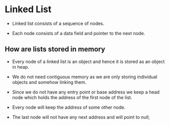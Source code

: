 # Linked List

- Linked list consists of a sequence of nodes.

- Each node consists of a data field and pointer to the next node.

## How are lists stored in memory

- Every node of a linked list is an object and hence it is stored as an object in heap.

- We do not need contiguous memory as we are only storing individual objects and somehow linking them.

- Since we do not have any entry point or base address we keep a head node which holds the address of the first node of the list.

- Every node will keep the address of some other node.

- The last node will not have any next address and will point to null;
